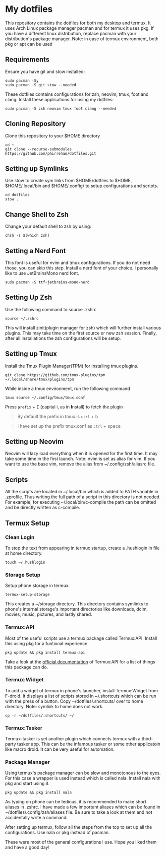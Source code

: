 # My dotfiles

This repository contains the dotfiles for both my desktop and termux. It uses Arch Linux package manager pacman and for termux it uses pkg. If you have a different linux distribution, replace pacman with your distribution's package manager. Note: in case of termux environment, both pkg or apt can be used 

## Requirements

Ensure you have git and stow installed:

```
sudo pacman -Sy
sudo pacman -S git stow --needed
```

These dotfiles contains configurations for zsh, neovim, tmux, foot and clang. Install these applications for using my dotfiles:

```
sudo pacman -S zsh neovim tmux foot clang --needed
```
## Cloning Repository

Clone this repository to your $HOME directory
```
cd ~
git clone --recurse-submodules https://github.com/phirrehan/dotfiles.git
```
## Setting up Symlinks

Use stow to create sym links from $HOME/dotfiles to $HOME, $HOME/.local/bin and $HOME/.config/ to setup configurations and scripts.

```
cd dotfiles
stow .
```

## Change Shell to Zsh

Change your default shell to zsh by using:
```
chsh -s $(which zsh)
```

## Setting a Nerd Font

This font is useful for nvim and tmux configurations. If you do not need those, you can skip this step. Install a nerd font of your choice. I personally like to use JetBrainsMono nerd font.

```
sudo pacman -S ttf-jetbrains-mono-nerd
```

## Setting Up Zsh

Use the following command to source .zshrc

```
source ~/.zshrc
```

This will install zinit(plugin manager for zsh) which will further install various plugins. This may take time on the first source or new zsh session. Finally, after all installations the zsh configurations will be setup.

## Setting up Tmux

Install the Tmux Plugin Manager(TPM) for installing tmux plugins.

```
git clone https://github.com/tmux-plugins/tpm ~/.local/share/tmux/plugins/tpm
```

While inside a tmux environment, run the following command

```
tmux source ~/.config/tmux/tmux.conf
```

Press `prefix` + <kbd>I</kbd> (capital i, as in **I**nstall) to fetch the plugin

> By default the prefix in tmux is `ctrl` + <kbd>b</kbd>

> I have set up the prefix tmux.conf as `ctrl` + <kbd>space</kbd>

## Setting up Neovim

Neovim will lazy load everything when it is opened for the first time. It may take some time in the first launch. Note: nvim is set as alias for vim. If you want to use the base vim, remove the alias from ~/.config/zsh/aliasrc file.

## Scripts

All the scripts are located in ~/.local/bin which is added to PATH variable in .zprofile. Thus writing the full path of a script in this directory is not needed. For example, for executing ~/.local/bin/c-compile the path can be omitted and be directly written as c-compile.

## Termux Setup

### Clean Login

To stop the text from appearing in termux startup, create a .hushlogin in file at home directory.

```
touch ~/.hushlogin
```

### Storage Setup

Setup phone storage in termux.

```
termux-setup-storage
```

This creates a ~/storage directory. This directory contains symlinks to phone's internal storage's important directories like downloads, dcim, movies, music, pictures, and lastly shared.

### Termux:API

Most of the useful scripts use a termux package called Termux:API. Install this using pkg for a funtional experience.

```
pkg update && pkg install termux-api
```

Take a look at the [official documentation](https://wiki.termux.com/wiki/Termux:API) of Termux:API for a list of things this package can do.

### Termux:Widget

To add a widget of termux in phone's launcher, install Termux:Widget from F-droid. It displays a list of scripts stored in ~/.shortcuts which can be run with the press of a button. Copy ~/dotfiles/.shortcuts/ over to home directory. Note: symlink to home does not work.

```
cp -r ~/dotfiles/.shortcuts/ ~/
```

### Termux:Tasker

Termux-tasker is yet another plugin which connects termux with a third-party tasker app. This can be the infamous tasker or some other applicatoin like macro droid. It can be very useful for automation.

### Package Manager

Using termux's package manager can be slow and monotonous to the eyes. For this case a wrapper is used instead which is called nala. Install nala with pkg and start using it.

```
pkg update && pkg install nala
```

As typing on phone can be tedious, it is recommended to make short aliases in .zshrc. I have made a few important aliases which can be found in ~/dotfiles/.config/zsh/aliases file. Be sure to take a look at them and not accidentally write a command.

After setting up termux, follow all the steps from the top to set up all the configurations. Use nala or pkg instead of pacman.

These were most of the general configurations I use. Hope you liked them and have a good day!
